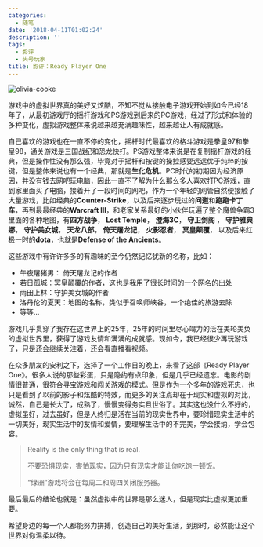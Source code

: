 ```yaml
---
categories:
  - 随笔
date: '2018-04-11T01:02:24'
description: ''
tags:
  - 影评
  - 头号玩家
title: 影评：Ready Player One
---
```




![olivia-cooke](https://flowsnow.oss-cn-shanghai.aliyuncs.com/history/ready_player_one/olivia-cooke.jpg)

<!--more-->

游戏中的虚拟世界真的美好又炫酷，不知不觉从接触电子游戏开始到如今已经18年了，从最初游戏厅的摇杆游戏和PS游戏到后来的PC游戏，经过了形式和体验的多种变化，虚拟游戏整体来说越来越充满趣味性，越来越让人有成就感。

自己喜欢的游戏也在一直不停的变化，摇杆时代最喜欢的格斗游戏是拳皇97和拳皇98，通关游戏是三国战纪和恐龙快打。PS游戏整体来说是在复制摇杆游戏的经典，但是操作性没有那么强，毕竟对于摇杆和按键的操控感要远远优于纯粹的按键，但是整体来说也有一个经典，那就是**生化危机**。PC时代的初期因为经济原因，并没有钱去网吧玩电脑，因此一直不了解为什么那么多人喜欢打PC游戏，直到家里面买了电脑，接着开了一段时间的网吧，作为一个年轻的网管自然便接触了大量游戏，比如经典的**Counter-Strike**，以及后来逐步玩过的**问道**和**跑跑卡丁车**，再到最最经典的**Warcraft III**，和老家关系最好的小伙伴玩遍了整个魔兽争霸3里面的各种地图，有**四方战争**， **Lost Temple**， **澄海3C**， **守卫剑阁** ， **守护雅典娜**， **守护美女城**， **天龙八部**， **倚天屠龙记**， **火影忍者**， **冥皇颠覆**， 以及后来红极一时的**dota**，也就是**Defense of the Ancients**。 

这些游戏中有许许多多的有趣味的至今仍然记忆犹新的名称，比如：

- 午夜屠猪男： 倚天屠龙记的作者
- 若日孤城：冥皇颠覆的作者，这也是我用了很长时间的一个网名的出处
- 雨田上林：守护美女城的作者
- 洛丹伦的夏天：地图的名称，类似于召唤师峡谷，一个绝佳的旅游去除
- 等等...

游戏几乎贯穿了我存在这世界上的25年，25年的时间里尽心竭力的活在美轮美奂的虚拟世界里，获得了游戏友情和满满的成就感。现如今，我已经很少再玩游戏了，只是还会继续关注着，还会看直播看视频。

在众多朋友的安利之下，选择了一个工作日的晚上，来看了这部《Ready Player One》。很多人说的那些彩蛋，只是隐约有点印象，但是几乎已经遗忘。电影的剧情很普通，很符合寻宝游戏和闯关游戏的模式。但是作为一个多年的游戏死忠，也只是看到了以前的影子和炫酷的特效，而更多的关注点却在于现实和虚拟的对比，诚然，自己是长大了，成熟了，慢慢变得务实且世俗了。其实这也没什么不好的，虚拟虽好，过去虽好，但是人终归是活在当前的现实世界中，要珍惜现实生活中的一切美好，现实生活中的友情和爱情，要理解生活中的不完美，学会接纳，学会包容。

> Reality is the only thing that is real.
>
> 不要恐惧现实，害怕现实，因为只有现实才能让你吃饱一顿饭。
>
> “绿洲”游戏将会在每周二和周四关闭服务器。

最后最后的结论也就是：虽然虚拟中的世界是那么迷人，但是现实比虚拟更加重要。

希望身边的每一个人都能努力拼搏，创造自己的美好生活，到那时，必然能让这个世界对你温柔以待。

